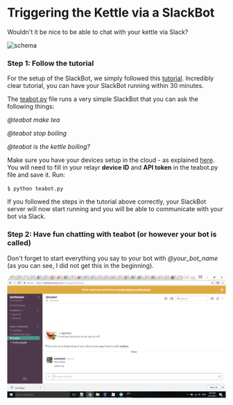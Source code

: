 # Triggering the Kettle via a SlackBot

Wouldn't it be nice to be able to chat with your kettle via Slack?


![schema](assets/slack.png)



### Step 1: Follow the tutorial

For the setup of the SlackBot, we simply followed this [tutorial](https://www.fullstackpython.com/blog/build-first-slack-bot-python.html). Incredibly clear tutorial, you can have your SlackBot running within 30 minutes. 

The [teabot.py](teabot.py) file runs a very simple SlackBot that you can ask the following things:


_@teabot make tea_

_@teabot stop boiling_

_@teabot is the kettle boiling?_

Make sure you have your devices setup in the cloud - as explained [here](brand-new-kettle-hack/setup_devices_relayr_cloud.md). You will need to fill in your relayr **device ID** and **API token** in the teabot.py file and save it. Run:

`$ python teabot.py`

If you followed the steps in the tutorial above correctly, your SlackBot server will now start running and you will be able to communicate with your bot via Slack. 

### Step 2: Have fun chatting with teabot (or however your bot is called)

Don't forget to start everything you say to your bot with _@your_bot_name_ (as you can see, I did not get this in the beginning).

![screenshot](assets/very_beginning_teabot.png)